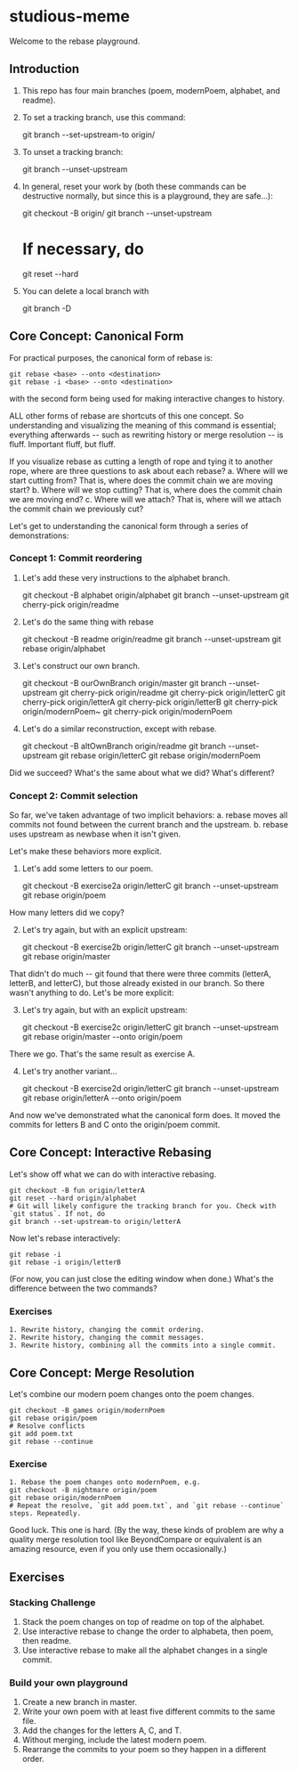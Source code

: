 # studious-meme

Welcome to the rebase playground.

Introduction
---

1. This repo has four main branches (poem, modernPoem, alphabet, and readme).
2. To set a tracking branch, use this command:

    git branch --set-upstream-to origin/<nameOfBranch>

3. To unset a tracking branch:

    git branch --unset-upstream

4. In general, reset your work by (both these commands can be destructive normally, but since this is a playground, they are safe...):

    git checkout -B <nameOfBranch> origin/<nameOfBranch>
    git branch --unset-upstream
    # If necessary, do
    git reset --hard

5. You can delete a local branch with

    git branch -D <branchName>

Core Concept: Canonical Form
----------------------------

For practical purposes, the canonical form of rebase is:

    git rebase <base> --onto <destination>
    git rebase -i <base> --onto <destination>

with the second form being used for making interactive changes to history.

ALL other forms of rebase are shortcuts of this one concept. So understanding and visualizing the meaning of this command is essential; everything afterwards -- such as rewriting history or merge resolution -- is fluff. Important fluff, but fluff.

If you visualize rebase as cutting a length of rope and tying it to another rope, where are three questions to ask about each rebase?
a. Where will we start cutting from? That is, where does the commit chain we are moving start?
b. Where will we stop cutting? That is, where does the commit chain we are moving end?
c. Where will we attach? That is, where will we attach the commit chain we previously cut?

Let's get to understanding the canonical form through a series of demonstrations:

### Concept 1: Commit reordering

1. Let's add these very instructions to the alphabet branch.

    git checkout -B alphabet origin/alphabet
    git branch --unset-upstream
    git cherry-pick origin/readme

2. Let's do the same thing with rebase

    git checkout -B readme origin/readme
    git branch --unset-upstream
    git rebase origin/alphabet

3. Let's construct our own branch.

    git checkout -B ourOwnBranch origin/master
    git branch --unset-upstream
    git cherry-pick origin/readme
    git cherry-pick origin/letterC
    git cherry-pick origin/letterA
    git cherry-pick origin/letterB
    git cherry-pick origin/modernPoem~
    git cherry-pick origin/modernPoem

4. Let's do a similar reconstruction, except with rebase.

    git checkout -B altOwnBranch origin/readme
    git branch --unset-upstream
    git rebase origin/letterC
    git rebase origin/modernPoem

Did we succeed? What's the same about what we did? What's different?

### Concept 2: Commit selection

So far, we've taken advantage of two implicit behaviors:
a. rebase moves all commits not found between the current branch and the upstream.
b. rebase uses upstream as newbase when it isn't given.

Let's make these behaviors more explicit.

1. Let's add some letters to our poem.

    git checkout -B exercise2a origin/letterC
    git branch --unset-upstream
    git rebase origin/poem

How many letters did we copy?

2. Let's try again, but with an explicit upstream:

    git checkout -B exercise2b origin/letterC
    git branch --unset-upstream
    git rebase origin/master

That didn't do much -- git found that there were three commits (letterA, letterB, and letterC), but those already existed in our branch. So there wasn't anything to do. Let's be more explicit:

3. Let's try again, but with an explicit upstream:

    git checkout -B exercise2c origin/letterC
    git branch --unset-upstream
    git rebase origin/master --onto origin/poem

There we go. That's the same result as exercise A.

4. Let's try another variant...

    git checkout -B exercise2d origin/letterC
    git branch --unset-upstream
    git rebase origin/letterA --onto origin/poem

And now we've demonstrated what the canonical form does. It moved the commits for letters B and C onto the origin/poem commit.

Core Concept: Interactive Rebasing
----------------------------------

Let's show off what we can do with interactive rebasing.

    git checkout -B fun origin/letterA
    git reset --hard origin/alphabet
    # Git will likely configure the tracking branch for you. Check with `git status`. If not, do
    git branch --set-upstream-to origin/letterA

Now let's rebase interactively:

    git rebase -i
    git rebase -i origin/letterB

(For now, you can just close the editing window when done.) What's the difference between the two commands?

### Exercises


    1. Rewrite history, changing the commit ordering.
    2. Rewrite history, changing the commit messages.
    3. Rewrite history, combining all the commits into a single commit.

Core Concept: Merge Resolution
------------------------------

Let's combine our modern poem changes onto the poem changes.

    git checkout -B games origin/modernPoem
    git rebase origin/poem
    # Resolve conflicts
    git add poem.txt
    git rebase --continue

### Exercise

    1. Rebase the poem changes onto modernPoem, e.g.
    git checkout -B nightmare origin/poem
    git rebase origin/modernPoem
    # Repeat the resolve, `git add poem.txt`, and `git rebase --continue` steps. Repeatedly.

Good luck. This one is hard. (By the way, these kinds of problem are why a quality merge resolution tool like BeyondCompare or equivalent is an amazing resource, even if you only use them occasionally.)

Exercises
---------

### Stacking Challenge
1. Stack the poem changes on top of readme on top of the alphabet.
2. Use interactive rebase to change the order to alphabeta, then poem, then readme.
3. Use interactive rebase to make all the alphabet changes in a single commit.

### Build your own playground
1. Create a new branch in master.
2. Write your own poem with at least five different commits to the same file.
3. Add the changes for the letters A, C, and T.
4. Without merging, include the latest modern poem.
5. Rearrange the commits to your poem so they happen in a different order.
